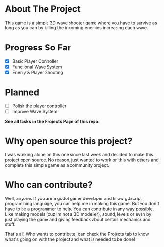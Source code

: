 # About The Project
This game is a simple 3D wave shooter game where you  have to survive as long as you can by killing the incoming enemies increasing each wave.

# Progress So Far
- [x] Basic Player Controller
- [x] Functional Wave System
- [x] Enemy & Player Shooting

# Planned
- [ ] Polish the player controller
- [ ] Improve Wave System

**See all tasks in the Projects Page of this repo.**

# Why open source this project?
I was working alone on this one since last week and decided to make this project open source. No reason, just wanted to work on this with others and complete this simple game as a community project.

# Who can contribute?
Well, anyone. If you are a godot game developer and know gdscript programming language, you can help me in making this game. But you don't have to be a programmer to help. You can contribute in any way possible. Like making models (cuz im not a 3D modeller), sound, levels or even by just playing the game and giving feedback about certain mechanics and stuff.

That's all! Who wants to contribute, can check the Projects tab to know what's going on with the project and what is needed to be done!
